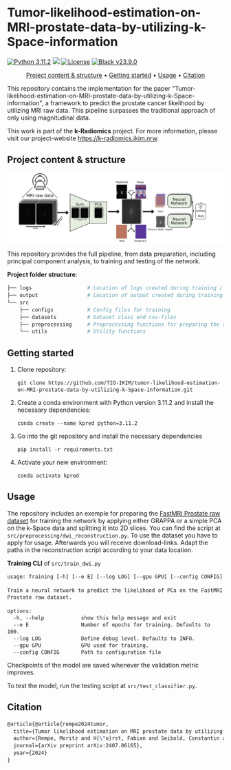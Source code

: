 # Tumor-likelihood-estimation-on-MRI-prostate-data-by-utilizing-k-Space-information

[![Python 3.11.2](https://img.shields.io/badge/python-3.11.2-blue.svg)](https://www.python.org/downloads/release/python-3106/) <img src="https://img.shields.io/badge/PyTorch-EE4C2C?style=flat-square&logo=Pytorch&logoColor=white"/></a> [![License](https://img.shields.io/badge/License-Apache_2.0-blue.svg)](https://opensource.org/licenses/Apache-2.0) [![Black v23.9.0](https://img.shields.io/badge/black-23.9.0-orange)](https://black.readthedocs.io/en/stable/getting_started.html)

<div align="center">

[Project content & structure](#Project-content-structure) • [Getting started](#getting-started) • [Usage](#usage) • [Citation](#Citation)

</div>

This repository contains the implementation for the paper "Tumor-likelihood-estimation-on-MRI-prostate-data-by-utilizing-k-Space-information", a framework to predict the prostate cancer likelihood by utilizing MRI raw data. This pipeline surpasses the traditional approach of only using magnitudinal data.

This work is part of the **k-Radiomics** project. For more information, please visit our project-website https://k-radiomics.ikim.nrw.

## Project content & structure

![Overview](figures/method_overview.png)

This repository provides the full pipeline, from data preparation, including principal component analysis, to training and testing of the network.


**Project folder structure**:
```bash  
├── logs                  # Location of logs created during training / testing
├── output                # Location of output created during training
└── src  
    ├── configs           # Config files for training
    ├── datasets          # Dataset class and csv-files
    ├── preprocessing     # Preprocessing functions for preparing the raw data
    └── utils             # Utility functions
```

## Getting started
1. Clone repository:
   
       git clone https://github.com/TIO-IKIM/tumor-likelihood-estimation-on-MRI-prostate-data-by-utilizing-k-Space-information.git
   
2. Create a conda environment with Python version 3.11.2 and install the necessary dependencies:
   
       conda create --name kpred python=3.11.2

3. Go into the git repository and install the necessary dependencies

       pip install -r requirements.txt

3. Activate your new environment:

       conda activate kpred

## Usage

The repository includes an exemple for preparing the [FastMRI Prostate raw dataset](https://fastmri.med.nyu.edu) for training the network by applying either GRAPPA or a simple PCA on the k-Space data and splitting it into 2D slices. You can find the script at ```src/preprocessing/dwi_reconstruction.py```.
To use the dataset you have to apply for usage. Afterwards you will receive download-links. Adapt the paths in the reconstruction script according to your data location.

**Training CLI** of ```src/train_dwi.py```

```
usage: Training [-h] [--e E] [--log LOG] [--gpu GPU] [--config CONFIG]

Train a neural network to predict the likelihood of PCa on the FastMRI Prostate raw dataset.

options:
  -h, --help            show this help message and exit
  --e E                 Number of epochs for training. Defaults to 100.
  --log LOG             Define debug level. Defaults to INFO.
  --gpu GPU             GPU used for training.
  --config CONFIG       Path to configuration file
```
Checkpoints of the model are saved whenever the validation metric improves.

To test the model, run the testing script at ```src/test_classifier.py```.

## Citation
```latex
@article{@article{rempe2024tumor,
  title={Tumor likelihood estimation on MRI prostate data by utilizing k-Space information},
  author={Rempe, Moritz and H{\"o}rst, Fabian and Seibold, Constantin and Hadaschik, Boris and Schlimbach, Marco and Egger, Jan and Kr{\"o}ninger, Kevin and Breuer, Felix and Blaimer, Martin and Kleesiek, Jens},
  journal={arXiv preprint arXiv:2407.06165},
  year={2024}
}
```

